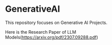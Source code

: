# GenerativeAI
This repository focuses on Generative AI Projects.

Here is the Research Paper of LLM Models(https://arxiv.org/pdf/2307.09288.pdf)
